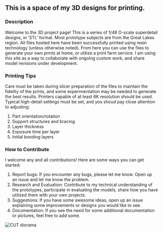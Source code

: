 ## This is a space of my 3D designs for printing.

### Description

Welcome to the 3D project page!  This is a series of 1/48 O-scale superdetail designs, in 'STL' format.  Most prototype subjects are from the Great Lakes region.  All files hosted here have been successfully printed using resin technology (unless otherwise noted).  From here you can use the files to generate your own prints at home, or utilize a print farm service.  I am using this site as a way to collaborate with ongoing custom work, and share model revisions under development.

### Printing Tips

Care must be taken during slicer preparation of the files to maintain the fidelity of the prints, and some experimentation may be needed to generate the best results.  Printers capable of at least 8K resolution should be used.  Typical high-detail settings must be set, and you shoud pay close attention to adjusting:
  1. Part orientation/rotation
  2. Support structures and bracing
  3. Layer thickness
  4. Exposure time per layer
  5. Initial bonding layers

### How to Contribute

I welcome any and all contributions!  Here are some ways you can get started:
  1. Report bugs: If you encounter any bugs, please let me know. Open up an issue and let me know the problem.
  2. Research and Evaluation: Contribute to my technical understanding of the prototypes, participate in evaluating the models, share how you have utilized them with your own projects.
  3. Suggestions: If you have some awesome ideas, open up an issue explaining some improvements or designs you would like to see.
  4. Documentation: If you see the need for some additional documentation or pictures, feel free to add some.

![CUT diorama](https://github.com/user-attachments/assets/c80e7d03-5e89-485e-8fa2-9adb17f3f2bd)
